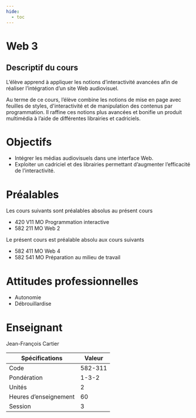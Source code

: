 ```yaml
---
hide:
  - toc
---
```


# Web 3

## Descriptif du cours

L’élève apprend à appliquer les notions d’interactivité avancées afin de réaliser l’intégration d’un site Web audiovisuel.

Au terme de ce cours, l’élève combine les notions de mise en page avec feuilles de styles, d'interactivité et de manipulation des contenus par programmation. Il raffine ces notions plus avancées et bonifie un produit multimédia à l’aide de différentes librairies et cadriciels.

# Objectifs

* Intégrer les médias audiovisuels dans une interface Web.
* Exploiter un cadriciel et des librairies permettant d’augmenter l’efficacité de l’interactivité.

# Préalables

Les cours suivants sont préalables absolus au présent cours

* 420 V11 MO Programmation interactive
* 582 211 MO Web 2

Le présent cours est préalable absolu aux cours suivants

* 582 411 MO Web 4
* 582 541 MO Préparation au milieu de travail

# Attitudes professionnelles

* Autonomie
* Débrouillardise

# Enseignant

Jean-François Cartier

| Spécifications        | Valeur  |
| --------------------- | ------- |
| Code                  | 582-311 |
| Pondération           | 1-3-2   |
| Unités                | 2       |
| Heures d’enseignement | 60      |
| Session               | 3       |